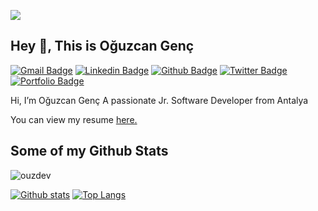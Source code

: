 
[![](https://i.ibb.co/MfGkVJ6/banner.jpg)](https://i.ibb.co/MfGkVJ6/banner.jpg)



## Hey 👋, This is Oğuzcan Genç
[![Gmail Badge](https://img.shields.io/badge/-mail@oguzcangenc.com.tr-c14438?style=flat&logo=Gmail&logoColor=white&link=mailto:mail@oguzcangenc.com.tr)](mailto:mail@oguzcangenc.com.tr) 
[![Linkedin Badge](https://img.shields.io/badge/-oguzcangenc-0072b1?style=flat&logo=Linkedin&logoColor=white&link=https://www.linkedin.com/in/oguzcangenc/)](https://www.linkedin.com/in/oguzcangenc/) [![Github Badge](https://img.shields.io/badge/-ouzdev-grey?style=flat&logo=github&logoColor=white&link=https://github.com/ouzdev/)](https://www.github.com/ouzdev/) [![Twitter Badge](https://img.shields.io/badge/-OguzGnc7-00acee?style=flat&logo=twitter&logoColor=white&link=https://twitter.com/OguzGnc7/)](https://www.twitter.com/OguzGnc7/) [![Portfolio Badge](https://img.shields.io/badge/portfolio-web-blue?style=flat&link=oguzcangenc.com.tr/blog/)](oguzcangenc.com.tr/blog/) <p align='left'>Hi, I’m Oğuzcan Genç
A passionate Jr. Software Developer from Antalya</p><p align='left'> You can view my resume <a href='https://oguzcangenc.com.tr/assets/downloads/oguzcan_genc_cv.pdf ' target=_blank><u>here</u>.</a></p>
## Some of my Github Stats
<p align=left> <img src=https://komarev.com/ghpvc/?username=ouzdev alt=ouzdev /> </p>

[![Github stats](https://github-readme-stats.vercel.app/api?username=ouzdev&show_icons=true&include_all_commits=true)](https://github.com/ouzdev/github-readme-stats)
[![Top Langs](https://github-readme-stats.vercel.app/api/top-langs/?username=ouzdev&layout=compact)](https://github.com/ouzdev/github-readme-stats)
